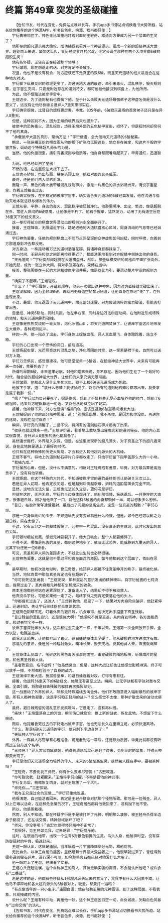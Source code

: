 # 终篇 第49章 突发的圣级碰撞
        【告知书友，时代在变化，免费站点难以长存，手机app多书源站点切换看书大势所趋，站长给你推荐的这个换源APP，听书音色多、换源、找书都好使！】
       宇衍真被惊住了，神色无比凝重地盯着对面的王轻舟，难道对方要成为另一个层面的生灵了？
       他所在的超凡源头强大绝伦，成功捕捉到另外一个神话源头，组成一个新的超级神话大世界。理论而上来说，繁荣这么久，又历经过岁月的沉淀，注定会诞生那种在两个大境界都6破的超脱生灵！
       他有些怀疑，王轻舟正在接近那个领域！
       宇衍皱眉，现在想退走的话，对方肯定不会放手。
       况且，他也不是没有机会，对方应该还不是真正的双6破，而且天元道场的经义最适合在这种地方对决。
       宇衍脚下纵横交织的纹理更多了，沟通天地大道的痕迹，牵引来毒火、混乱秩序，毁灭规则等，这宇宙生灭间，只要是附近存在的道则符文，都可他被他接引到棋盘上，为他所用。
       为此，他不惜踏进彼岸宇宙中。
       王煊迈步，为了道则秘石也得擒下他。至于什么击败天元道场最强弟子这种虚名倒是没什么意义了，远没有让他尽快破关进异人7重天来得实在。
       宇衍确实很强，比昔日的熠辉更厉害。毕竟，835年前，6破寂灭道场的首席弟子还只是在异人8重天。
       但是，这种区别不大，因为王煊的境界后来也提升了。
       彼岸中的恐怖毒火、混乱规则，烧得王煊外部的五色秘甲变形，损坏了，但是短时间却奈何不了他的真身。
       “承载彼岸大道的真形，聚纳万法！”宇衍低语，全力催动天元道场的6破秘篇。
       瞬息，一张纵横交织的棋盘图从他的脚下扩张向无限远处，他立身在彼岸，和这片半毁的宇宙共振，调动这个特殊超凡源头的力量。
       当然，他的负担很重，接引有害规则与物质等，他自身都跟着烧起来了，甲胄通红，迅速破损。
       为此，他已经动用了圣器！
       不然的话，在这里没法大战下去了。
       王煊也不矫情，祭出阵图，横在头顶上方，抵挡对面的真圣威压。
       最终，还是他们两人间的对决。
       轰隆一声，黑色的毒火裹带着混乱规则碎片，像是一片黑色的洪水汹涌出来，淹没宇宙星空，向着王煊拍击过去。
       宇衍确实很强，在不稳定的彼岸宇宙中，确实适合天元道场的6破经篇发威，他在沟通与借助天地本就活跃与爆发的伟力。
       王煊从容，平静，身边的毒火、混乱秩序被短暂净化，他那里明净、出尘、悠远，像是超脱在外，常驻人世间的6破意境，让他像是不朽了。他右手握拳，猛然发力，动用了无有道空压在36重天下的经文真义。
       这一拳打得前方的棋盘世界涌动出的规则洪水全面崩开了。
       接着，王煊降临，无限逼近宇衍，踏足进他的大道棋盘核心区域，周身流动的气息等已经汹涌过去。
       宇衍神色凝重，任他的规则棋盘上不同节点间呈现的众神虚影如何凶猛，同时呼啸，向着前方那道身影冲去都没用。
       对方身边，一株摇动着万法的道树洒落花瓣，将诸神身影都抹杀了。
       同一时间，王轻舟和他之间距离拉得更近了，都能清晰地看到对方眼睛中倒映出他的身影。
       “天元道网！”宇衍突然间超脱在大道棋盘外，然后，那些纵横交织的网格由平面扩张向外，开始兜起，成为一张立体大网，将对手笼罩在内，束缚在当中。
       接着，整张围拢在一起的大网和彼岸宇宙共振，像是以此为引，要调动整片宇宙的规则力量。
       “确实了不起啊。”王煊轻叹。
       “什么？！”宇衍震惊，开战到现在，他头一次露出这种神色，因为对方直接就突破出来了。
       王煊没解释，因为全领域6破，再动用无有道空的禁忌秘法，让他自身在原地“无”了，在外重现出来。
       不过，最后，他又退回了天元道网中，熄灭部分迷雾，只为尝试纯粹的蛮力破法，看能否打穿出去。
       兽皇经、神灵6斩劫，同时共振，他左拳右掌，同时身边万法树摇动间，在他附近形成特殊的领域，和天元道网剧烈碰撞。
       王煊像是熊熊焚烧的一轮太阳，溶化冰雪山川，将天元道网焚掉了，让彼岸宇宙这片地带发生大爆炸，各种规则乱冲。
       砰的一声，他一指点了出去，宇衍身体上绽放血花，异人真血飙飞，身体踉跄着，站立不稳。
       宇衍的心口出现一个恐怖的洞口，前后透亮。
       王煊扬起右掌，光芒照亮这片混乱之地，净化周围的时空，这一掌若是劈下去，自然可以送对方上路。
       宇衍万念俱灰，感觉很凄凉，他可是堂堂单一6破者，在超级神话大世界中，未来有可能再来一次6破，竟要死去了？
       所谓的早期6破，未来道果必崩，对他和熠辉来说，并不存在。因为他们生在了一个最好的时代，融合后的超级神话大世界，让他们的未来充满无限可能。
       王煊皱眉，他和此人没什么生死大仇，犯不上和6破天元道场成为死敌。
       他放下手掌，道：“装什么悲情？我该抽成了，将你所有的道则秘石碎片都取出来，我要拿走属于我那一份。”
       “嗯？”宇衍以为自己要死了，很是伤感，想到了不惜耗费无尽心血培养他的师门，想到了6破祖师，结果对方轻飘飘地一句话，又将他从地狱拉回了现实。
       接着，他冷静下来，对方也是讲“格局”的，应该是避免6破道场间爆发大战。
       王煊捕捉到了他的部分精神思绪，道：“别胡思乱想，我不杀你，是因为和你没仇，再讲你的格局，我现在就打爆你！”
       瞬间，宇衍真的清醒了，二话不说，将所有的道则秘石碎片都掏了出来。
       “收获也就比我多一些。”王煊评价道，看着地上数块发出璀璨光彩的道则秘石，他的内心其实很喜悦，晋升异人8重天的造化都具备了。
       虽然诸世腐朽，外界陷入永寂，但是，在这里发现新的超凡源头，对于真圣之下的超凡者来说，身在此地算是遇上了最好的时代。
       也只有在这种特殊的历史大周期，才会有进入其他超凡源头的大机缘。
       王煊不客气，将地上的道则秘石碎片几乎都收走了，只给宇衍留下指甲盖那么大的一小块。
       “我抽九成。”
       宇衍虽然心痛，但是，没什么不满意的，相反对王轻舟抱有善意，毕竟，对方最后算是高抬贵手了，没有将他斩爆。
       王煊琢磨，在这个特殊的大时代，不知道彼岸宇宙的道韵最终能否让他破关三次以上。
       若是在异人初期，他肯定没问题，但是越到后面越艰难，消耗的道韵层面会完全不同。
       显然，这地方无法久留，王煊也无法长久立足，更何况是宇衍。
       但就在这时，无声无息，宇衍的半边身体爆开了，他刹那惊悚，极速退后。一只狰狞的大虫子，很像避日蛛，刚才给他来了一口，将他这样6破者的肉身都毁掉一半，可以想象多么恐怖。
       “昔日，在彼岸常年遭受辐射，最后出了问题的至高生灵，这是一位真圣的残骸？”宇衍心惊。
       那是一只身体破烂的虫子，不知道早先没有变异前是什么种族，但是，如今已经可以称之为避日蛛，实在太像了。
       不过，它有三分之一的躯体毁掉了，元神中一片混乱，没有真正的主意识，此时它发出刺耳的尖叫。
       宇衍顿时眼前发黑，感觉元神要裂开了，他大口咳血，整个人都要爆碎了。
       不得不说，哪怕是死去的真圣，都到这种地步了，依旧无比恐怖，能威胁到九重天的异人，尤其宇衍还是一位6破者。
       可见，真圣和异人间的差距多大，不过此虫生前也必然很强。
       王煊神色凝重，这就是他不愿过早和真圣面对的原因，如今他都到这个层面了，依旧在忌惮。
       最早期时，他初次进地狱时，曾见奇景，绝顶异人都抵不住真圣睁开的眸子，最终被化掉。
       当然，地狱奇景中那位真圣肯定也有些超纲了。
       “你可别死这里讹我！”王煊发现，那种混乱的意识发出的精神嚎叫，将宇衍给震的七窍流血，昏厥过去了，其肉身和元神都有生机熄灭的迹象。
       原本王煊都已经站在迷雾深处了，准备走人了，结果却不得不被动救人。
       他真没杀宇衍，可是如果他一走了之，最终宇衍之死肯定要落在他的头上。
       “你都昏死过去了，还讹人！”王煊拎着他，摇晃了一下，结果对方肉身险些破碎，他赶紧停止，迅速封印，先让宇衍继续处在无意识状态。
       王煊面色阴晴不定，盯着外面的避日蛛，机会难得，他决定出手掂量下真圣残骸。
       “昔日残留的混乱意识，还是很强大啊！”他感叹不愧是真圣，从肉身到精神，各方面都质变，和过去完全不一样。
       彼岸宇宙深处爆发大战，这次和过去完全不一样，千年以来，王煊第一次全面放开手脚，全力以赴，和残圣血拼。
       战况无比恐怖，让他都打出了真火，避日蛛的躯体太坚硬了，他从破损的地方进攻才有效。
       那混乱的意识，像是另一种辐射源头，精神长嚎，毁灭天地，换其他异人来，直接就爆碎了。
       王煊身体上见血了，吼碎这片黑色毒火澎湃的虚空，击穿破败的陆地板块，斩爆成片的星辰，和他真圣残骸大战。
       “圣者质变后，名不虚传！”他虽然见血，但是，这种大战让却也让他感觉酣畅淋漓，终于可以放手一搏，不然都检验不了自身的战力。
       王煊演绎平衡大道，施展兽皇拳，和避日蛛连着对攻，打得有来有往。
       接着，他运转36重天下的6破经文，施展无有道空之法，瞬间，让无字诀和有字诀对轰与交融，全面引爆，将那避日蛛残破的躯体再次撕裂部分。
       这一战震动了外界的异人，除却走特殊路线去淘金外，他们不敢随意进入辐射暴烈的彼岸宇宙。所有人都神色凝重，这是宇衍和王轻舟的战斗？怎么感觉不太像，那种扩散出来的波动太瘆人了。
       最终，避日蛛残留的混乱意识发疯嚎叫，它遁走了，没有再纠缠。
       “痛快！”王煊震落身上的污血，瞬间伤口就愈合，换上新的战衣，炼化此地，不想留下什么痕迹。
       而后，他提着昏死过去的宇衍走出彼岸宇宙，他也无法长久在里面立足，必须快速离场。
       “什么，那是6破天元道场的宇衍，他只剩下半边身体了！”
       “天纵神人宇衍败了！”
       外界，一群异人尽管早有心理准备，可是看到这一幕后，还是颇为震撼，毕竟此前都没有听闻过王轻舟这个名字。
       “三师兄！”异人古宏目眦欲裂，他得到消息后就迅速赶了过来，见到此时的景象，吓得元神都要出窍了。
       宇衍是他们天元道场全力培养的传人，未来的6破至高生灵，居然被人提在手中，要被杀掉吗？
       “王轻舟，不要伤我三师兄，你有什么要求尽管提！”古宏喊道。
       “你可别讹我，赶紧醒来。”王煊将宇衍拍醒，不再禁锢他的神识等。
       宇衍复苏后，稍微恢复肉身，就对王煊施了一个大礼。
       “师兄你……”古宏惊疑。
       “我与王兄是过命的交情……”宇衍郑重地说道。
       他很清楚，自己能活着回来，肯定是王轻舟拼命对抗那个怪物所致。那可是一位残圣，异人对上它难以活命，在这种危急情的况下，王轻舟居然都将他救回来了，没有抛下他不管。
       所以，他感恩戴德。
       然而，别人不知道，都在怀疑宇衍是不是被打坏了元神，明明那么凄惨，被王轻舟杀得半边身子都没了，还在谈交情，精神领域崩坏了吧？
       “师兄，你没事吧？”古宏也觉得师兄精神不正常了。
       “我很好，见王兄如见我，过来赔罪！”宇衍呵斥他。
       这时，在很远的地带，出现一个生有6对银色羽翼的生灵，鸟头人身，他破碎时空，没有穿防御辐射的甲胄，极速赶来。
       王煊一眼认出，这就是庙固，当年隔着一片宇宙降临部分光影，和他对抗。
       无比自负、以神王自居的庙固，显然是新世界最大受益者之一，他很早就过来了，曾经得到很多道则秘石碎片，道行深不可测，如今那些奇石都已经对他没什么大用了。
       他一眼盯上了王煊，仔细看了又看。
       王煊心头泛起波澜，这个自称神王的鸟人，其神觉确实强的离谱，不会能认出他吧？或许会有“二番战”。
       若是这样的话，他都有些怀疑从1号超凡源头出来的意义了，冥冥中有什么大因果不成，让他马不停蹄地和各大超凡源头的6破者对上，较量，都要打一遍吗？
       “有点像当年的一只小虫子。”庙固自语，他在勾勒王煊的元神图谱，到了这种层面，不看表象，只观掩藏的内里。
       说什么呢？王煊有种冲动，再捶他一顿，这个神王庙固目空一切，自负如故，欠缺血色风暴与“过命交情”的洗礼。
       【告知书友，时代在变化，免费站点难以长存，手机app多书源站点切换看书大势所趋，站长给你推荐的这个换源APP，听书音色多、换源、找书都好使！】